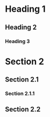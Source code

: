 # Heading 1
## Heading 2
### Heading 3

# Section 2
## Section 2.1
### Section 2.1.1
## Section 2.2
